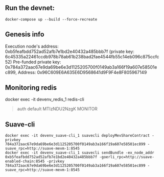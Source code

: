 ## Run the devnet:
`docker-compose up --build --force-recreate`

## Genesis info
Execution node's address: 0xb5feafbdd752ad52afb7e1bd2e40432a485bbb7f (private key: 6c45335a22461ccdb978b78ab61b238bad2fae4544fb55c14eb096c875ccfc52)
Pre-funded private key: 0x784a372aac67e9da69be6e3d1125205700f0149ab3a166f19a607e58501ec899, Address: 0x96C609E6A635E6D9568641d9F9F4e8F805967149

## Monitoring redis
docker exec -it devenv_redis_1 redis-cli
> auth default MTIzNDU2NzgK
> MONITOR

## Suave-cli
```
docker exec -it devenv_suave-cli_1 suavecli deployMevShareContract -privkey 784a372aac67e9da69be6e3d1125205700f0149ab3a166f19a607e58501ec899 -suave_rpc=http://suave-mevm-1:8545
docker exec -it devenv_suave-cli_1 suavecli sendBundle -ex_node_addr 0xb5feafbdd752ad52afb7e1bd2e40432a485bbb7f -goerli_rpc=http://suave-enabled-chain:8545 -privkey 784a372aac67e9da69be6e3d1125205700f0149ab3a166f19a607e58501ec899 -suave_rpc=http://suave-mevm-1:8545
```
